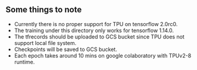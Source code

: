  ## Some things to note
  - Currently there is no proper support for TPU on tensorflow 2.0rc0.
  - The training under this directory only works for tensorflow 1.14.0.
  - The tfrecords should be uploaded to GCS bucket since TPU does not support local file system.
  - Checkpoints will be saved to GCS bucket.
  - Each epoch takes around 10 mins on google colaboratory with TPUv2-8 runtime.
